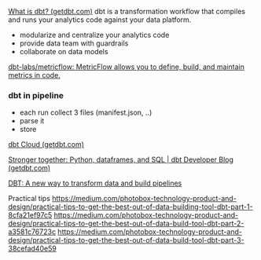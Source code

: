 [What is dbt? (getdbt.com)](https://www.getdbt.com/product/what-is-dbt/)
dbt is a transformation workflow that compiles and runs your analytics code against your data platform.
- modularize and centralize your analytics code
- provide data team with guardrails
- collaborate on data models

[dbt-labs/metricflow: MetricFlow allows you to define, build, and maintain metrics in code.](https://github.com/dbt-labs/metricflow)

### dbt in pipeline

- each run collect 3 files (manifest.json, ..)
- parse it
- store


[dbt Cloud (getdbt.com)](https://cloud.getdbt.com/login/)

[Stronger together: Python, dataframes, and SQL | dbt Developer Blog (getdbt.com)](https://docs.getdbt.com/blog/polyglot-dbt-python-dataframes-sql?utm_content=225361991&utm_medium=social&utm_source=linkedin&hss_channel=lcp-10893210)

[DBT: A new way to transform data and build pipelines](https://medium.com/the-telegraph-engineering/dbt-a-new-way-to-handle-data-transformation-at-the-telegraph-868ce3964eb4)


Practical tips
https://medium.com/photobox-technology-product-and-design/practical-tips-to-get-the-best-out-of-data-building-tool-dbt-part-1-8cfa21ef97c5
https://medium.com/photobox-technology-product-and-design/practical-tips-to-get-the-best-out-of-data-build-tool-dbt-part-2-a3581c76723c
https://medium.com/photobox-technology-product-and-design/practical-tips-to-get-the-best-out-of-data-build-tool-dbt-part-3-38cefad40e59
